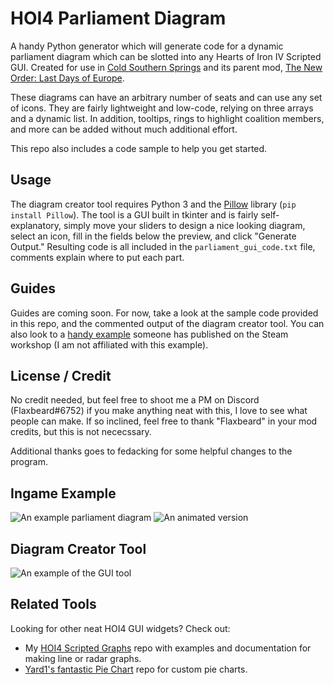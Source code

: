 # HOI4 Parliament Diagram

A handy Python generator which will generate code for a dynamic parliament diagram which can be slotted into any Hearts of Iron IV Scripted GUI. Created for use in [Cold Southern Springs](https://discord.gg/HZpcwUuaSH) and its parent mod, [The New Order: Last Days of Europe](https://steamcommunity.com/sharedfiles/filedetails/?id=2173766180).

These diagrams can have an arbitrary number of seats and can use any set of icons. They are fairly lightweight and low-code, relying on three arrays and a dynamic list.
In addition, tooltips, rings to highlight coalition members, and more can be added without much additional effort.

This repo also includes a code sample to help you get started.

## Usage
The diagram creator tool requires Python 3 and the [Pillow](https://pillow.readthedocs.io/en/stable/) library (`pip install Pillow`). The tool is a GUI built in tkinter and is fairly self-explanatory, simply move your sliders to design a nice looking diagram, select an icon, fill in the fields below the preview, and click "Generate Output." Resulting code is all included in the `parliament_gui_code.txt` file, comments explain where to put each part.

## Guides
Guides are coming soon. For now, take a look at the sample code provided in this repo, and the commented output of the diagram creator tool. You can also look to a [handy example](https://steamcommunity.com/linkfilter/?url=https://github.com/Flaxbeard/hoi4-parliament-diagram) someone has published on the Steam workshop (I am not affiliated with this example).

## License / Credit
No credit needed, but feel free to shoot me a PM on Discord (Flaxbeard#6752) if you make anything neat with this, I love to see what people can make. If so inclined, feel free to thank "Flaxbeard" in your mod credits, but this is not nececssary.

Additional thanks goes to fedacking for some helpful changes to the program.

## Ingame Example
![An example parliament diagram](https://i.imgur.com/8dginEz.png) ![An animated version](https://i.imgur.com/istu01c.gif)

## Diagram Creator Tool
![An example of the GUI tool](https://i.imgur.com/CeGxgJh.gif)

## Related Tools
Looking for other neat HOI4 GUI widgets? Check out:
- My [HOI4 Scripted Graphs](https://github.com/Flaxbeard/hoi4-scripted-graphs) repo with examples and documentation for making line or radar graphs.
- [Yard1's fantastic Pie Chart](https://github.com/Yard1/HoI4-Scripted-GUI-Pie-Chart) repo for custom pie charts.
